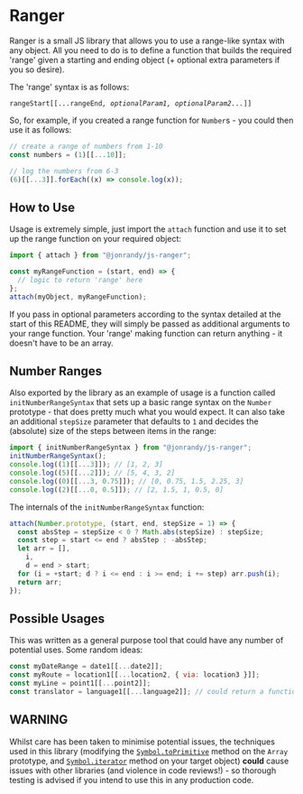 # Ranger

Ranger is a small JS library that allows you to use a range-like syntax with any object. All you need to do is to define a function that builds the required 'range' given a starting and ending object (+ optional extra parameters if you so desire).

The 'range' syntax is as follows:

`rangeStart[[...rangeEnd`_`, optionalParam1, optionalParam2...`_`]]`

So, for example, if you created a range function for `Number`s - you could then use it as follows:

```javascript
// create a range of numbers from 1-10
const numbers = (1)[[...10]];

// log the numbers from 6-3
(6)[[...3]].forEach((x) => console.log(x));
```

## How to Use

Usage is extremely simple, just import the `attach` function and use it to set up the range function on your required object:

```js
import { attach } from "@jonrandy/js-ranger";

const myRangeFunction = (start, end) => {
  // logic to return 'range' here
};
attach(myObject, myRangeFunction);
```

If you pass in optional parameters according to the syntax detailed at the start of this README, they will simply be passed as additional arguments to your range function. Your 'range' making function can return anything - it doesn't have to be an array.

## Number Ranges

Also exported by the library as an example of usage is a function called `initNumberRangeSyntax` that sets up a basic range syntax on the `Number` prototype - that does pretty much what you would expect. It can also take an additional `stepSize` parameter that defaults to `1` and decides the (absolute) size of the steps between items in the range:

```js
import { initNumberRangeSyntax } from "@jonrandy/js-ranger";
initNumberRangeSyntax();
console.log((1)[[...3]]); // [1, 2, 3]
console.log((5)[[...2]]); // [5, 4, 3, 2]
console.log((0)[[...3, 0.75]]); // [0, 0.75, 1.5, 2.25, 3]
console.log((2)[[...0, 0.5]]); // [2, 1.5, 1, 0.5, 0]
```

The internals of the `initNumberRangeSyntax` function:

```js
attach(Number.prototype, (start, end, stepSize = 1) => {
  const absStep = stepSize < 0 ? Math.abs(stepSize) : stepSize;
  const step = start <= end ? absStep : -absStep;
  let arr = [],
    i,
    d = end > start;
  for (i = +start; d ? i <= end : i >= end; i += step) arr.push(i);
  return arr;
});
```

## Possible Usages

This was written as a general purpose tool that could have any number of potential uses. Some random ideas:

```js
const myDateRange = date1[[...date2]];
const myRoute = location1[[...location2, { via: location3 }]];
const myLine = point1[[...point2]];
const translator = language1[[...language2]]; // could return a function that takes strings in one language and translates to another
```

## WARNING

Whilst care has been taken to minimise potential issues, the techniques used in this library (modifying the [`Symbol.toPrimitive`](https://developer.mozilla.org/en-US/docs/Web/JavaScript/Reference/Global_Objects/Symbol/toPrimitive) method on the `Array` prototype, and [`Symbol.iterator`](https://developer.mozilla.org/en-US/docs/Web/JavaScript/Reference/Global_Objects/Symbol/iterator) method on your target object) **could** cause issues with other libraries (and violence in code reviews!) - so thorough testing is advised if you intend to use this in any production code.
